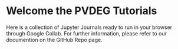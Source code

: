 # Welcome the PVDEG Tutorials

Here is a collection of Jupyter Journals ready to run in your browser through Google Collab.
For further information, please refer to our documention on the GitHub Repo page.

```{tableofcontents}
```
